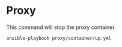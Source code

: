 # Proxy

This command will stop the proxy container.

```
ansible-playbook proxy/container/up.yml
```
